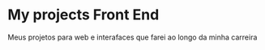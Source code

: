 # My projects Front End

 Meus projetos para web e interafaces que farei ao longo da minha carreira
